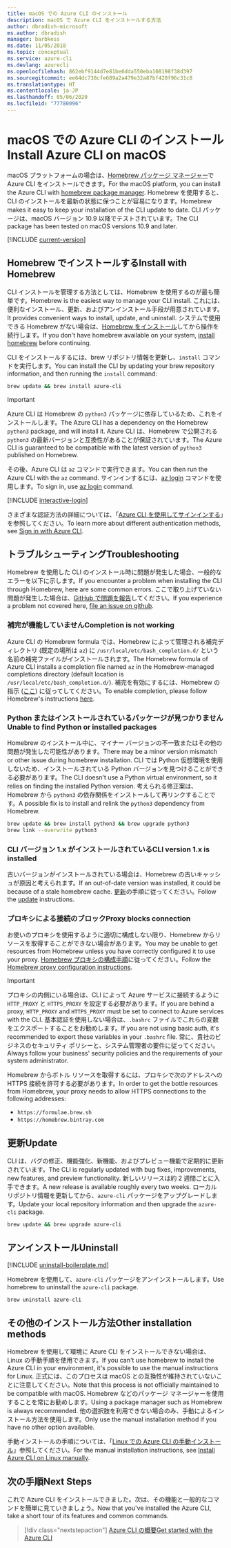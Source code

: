 ```yaml
---
title: macOS での Azure CLI のインストール
description: macOS で Azure CLI をインストールする方法
author: dbradish-microsoft
ms.author: dbradish
manager: barbkess
ms.date: 11/05/2018
ms.topic: conceptual
ms.service: azure-cli
ms.devlang: azurecli
ms.openlocfilehash: 862ebf9144d7e81be6dda550eba108198f38d397
ms.sourcegitcommit: ee64dc738cfe689a2a479e32a87bf420f96c31c8
ms.translationtype: HT
ms.contentlocale: ja-JP
ms.lasthandoff: 05/06/2020
ms.locfileid: "77780096"
---
```

# <a name="install-azure-cli-on-macos"></a><span data-ttu-id="ff0c4-103">macOS での Azure CLI のインストール</span><span class="sxs-lookup"><span data-stu-id="ff0c4-103">Install Azure CLI on macOS</span></span>

<span data-ttu-id="ff0c4-104">macOS プラットフォームの場合は、[Homebrew パッケージ マネージャー](https://brew.sh)で Azure CLI をインストールできます。</span><span class="sxs-lookup"><span data-stu-id="ff0c4-104">For the macOS platform, you can install the Azure CLI with [homebrew package manager](https://brew.sh).</span></span> <span data-ttu-id="ff0c4-105">Homebrew を使用すると、CLI のインストールを最新の状態に保つことが容易になります。</span><span class="sxs-lookup"><span data-stu-id="ff0c4-105">Homebrew makes it easy to keep your installation of the CLI update to date.</span></span> <span data-ttu-id="ff0c4-106">CLI パッケージは、macOS バージョン 10.9 以降でテストされています。</span><span class="sxs-lookup"><span data-stu-id="ff0c4-106">The CLI package has been tested on macOS versions 10.9 and later.</span></span>

[!INCLUDE [current-version](includes/current-version.md)]

## <a name="install-with-homebrew"></a><span data-ttu-id="ff0c4-107">Homebrew でインストールする</span><span class="sxs-lookup"><span data-stu-id="ff0c4-107">Install with Homebrew</span></span>

<span data-ttu-id="ff0c4-108">CLI インストールを管理する方法としては、Homebrew を使用するのが最も簡単です。</span><span class="sxs-lookup"><span data-stu-id="ff0c4-108">Homebrew is the easiest way to manage your CLI install.</span></span> <span data-ttu-id="ff0c4-109">これには、便利なインストール、更新、およびアンインストール手段が用意されています。</span><span class="sxs-lookup"><span data-stu-id="ff0c4-109">It provides convenient ways to install, update, and uninstall.</span></span>
<span data-ttu-id="ff0c4-110">システムで使用できる Homebrew がない場合は、[Homebrew をインストール](https://docs.brew.sh/Installation.html)してから操作を続行します。</span><span class="sxs-lookup"><span data-stu-id="ff0c4-110">If you don't have homebrew available on your system, [install homebrew](https://docs.brew.sh/Installation.html) before continuing.</span></span>

<span data-ttu-id="ff0c4-111">CLI をインストールするには、brew リポジトリ情報を更新し、`install` コマンドを実行します。</span><span class="sxs-lookup"><span data-stu-id="ff0c4-111">You can install the CLI by updating your brew repository information, and then running the `install` command:</span></span>

```bash
brew update && brew install azure-cli
```

> [!IMPORTANT]
>
> <span data-ttu-id="ff0c4-112">Azure CLI は Homebrew の `python3` パッケージに依存しているため、これをインストールします。</span><span class="sxs-lookup"><span data-stu-id="ff0c4-112">The Azure CLI has a dependency on the Homebrew `python3` package, and will install it.</span></span>
> <span data-ttu-id="ff0c4-113">Azure CLI は、Homebrew で公開される `python3` の最新バージョンと互換性があることが保証されています。</span><span class="sxs-lookup"><span data-stu-id="ff0c4-113">The Azure CLI is guaranteed to be compatible with the latest version of `python3` published on Homebrew.</span></span>

<span data-ttu-id="ff0c4-114">その後、Azure CLI は `az` コマンドで実行できます。</span><span class="sxs-lookup"><span data-stu-id="ff0c4-114">You can then run the Azure CLI with the `az` command.</span></span> <span data-ttu-id="ff0c4-115">サインインするには、[az login](/cli/azure/reference-index#az-login) コマンドを使用します。</span><span class="sxs-lookup"><span data-stu-id="ff0c4-115">To sign in, use [az login](/cli/azure/reference-index#az-login) command.</span></span>

[!INCLUDE [interactive-login](includes/interactive-login.md)]

<span data-ttu-id="ff0c4-116">さまざまな認証方法の詳細については、「[Azure CLI を使用してサインインする](authenticate-azure-cli.md)」を参照してください。</span><span class="sxs-lookup"><span data-stu-id="ff0c4-116">To learn more about different authentication methods, see [Sign in with Azure CLI](authenticate-azure-cli.md).</span></span>

## <a name="troubleshooting"></a><span data-ttu-id="ff0c4-117">トラブルシューティング</span><span class="sxs-lookup"><span data-stu-id="ff0c4-117">Troubleshooting</span></span>

<span data-ttu-id="ff0c4-118">Homebrew を使用した CLI のインストール時に問題が発生した場合、一般的なエラーを以下に示します。</span><span class="sxs-lookup"><span data-stu-id="ff0c4-118">If you encounter a problem when installing the CLI through Homebrew, here are some common errors.</span></span> <span data-ttu-id="ff0c4-119">ここで取り上げていない問題が発生した場合は、[GitHub で問題を報告](https://github.com/Azure/azure-cli/issues)してください。</span><span class="sxs-lookup"><span data-stu-id="ff0c4-119">If you experience a problem not covered here, [file an issue on github](https://github.com/Azure/azure-cli/issues).</span></span>

### <a name="completion-is-not-working"></a><span data-ttu-id="ff0c4-120">補完が機能していません</span><span class="sxs-lookup"><span data-stu-id="ff0c4-120">Completion is not working</span></span>

<span data-ttu-id="ff0c4-121">Azure CLI の Homebrew formula では、Homebrew によって管理される補完ディレクトリ (既定の場所は `az`) に `/usr/local/etc/bash_completion.d/` という名前の補完ファイルがインストールされます。</span><span class="sxs-lookup"><span data-stu-id="ff0c4-121">The Homebrew formula of Azure CLI installs a completion file named `az` in the Homebrew-managed completions directory (default location is `/usr/local/etc/bash_completion.d/`).</span></span> <span data-ttu-id="ff0c4-122">補完を有効にするには、Homebrew の指示 ([ここ](https://docs.brew.sh/Shell-Completion)) に従ってしてください。</span><span class="sxs-lookup"><span data-stu-id="ff0c4-122">To enable completion, please follow Homebrew's instructions [here](https://docs.brew.sh/Shell-Completion).</span></span>

### <a name="unable-to-find-python-or-installed-packages"></a><span data-ttu-id="ff0c4-123">Python またはインストールされているパッケージが見つかりません</span><span class="sxs-lookup"><span data-stu-id="ff0c4-123">Unable to find Python or installed packages</span></span>

<span data-ttu-id="ff0c4-124">Homebrew のインストール中に、マイナー バージョンの不一致またはその他の問題が発生した可能性があります。</span><span class="sxs-lookup"><span data-stu-id="ff0c4-124">There may be a minor version mismatch or other issue during homebrew installation.</span></span> <span data-ttu-id="ff0c4-125">CLI では Python 仮想環境を使用しないため、インストールされている Python バージョンを見つけることができる必要があります。</span><span class="sxs-lookup"><span data-stu-id="ff0c4-125">The CLI doesn't use a Python virtual environment, so it relies on finding the installed Python version.</span></span> <span data-ttu-id="ff0c4-126">考えられる修正案は、Homebrew から `python3` の依存関係をインストールして再リンクすることです。</span><span class="sxs-lookup"><span data-stu-id="ff0c4-126">A possible fix is to install and relink the `python3` dependency from Homebrew.</span></span>

```bash
brew update && brew install python3 && brew upgrade python3
brew link --overwrite python3
```

### <a name="cli-version-1x-is-installed"></a><span data-ttu-id="ff0c4-127">CLI バージョン 1.x がインストールされている</span><span class="sxs-lookup"><span data-stu-id="ff0c4-127">CLI version 1.x is installed</span></span>

<span data-ttu-id="ff0c4-128">古いバージョンがインストールされている場合は、Homebrew の古いキャッシュが原因と考えられます。</span><span class="sxs-lookup"><span data-stu-id="ff0c4-128">If an out-of-date version was installed, it could be because of a stale homebrew cache.</span></span> <span data-ttu-id="ff0c4-129">[更新](#update)の手順に従ってください。</span><span class="sxs-lookup"><span data-stu-id="ff0c4-129">Follow the [update](#update) instructions.</span></span>

### <a name="proxy-blocks-connection"></a><span data-ttu-id="ff0c4-130">プロキシによる接続のブロック</span><span class="sxs-lookup"><span data-stu-id="ff0c4-130">Proxy blocks connection</span></span>

<span data-ttu-id="ff0c4-131">お使いのプロキシを使用するように適切に構成しない限り、Homebrew からリソースを取得することができない場合があります。</span><span class="sxs-lookup"><span data-stu-id="ff0c4-131">You may be unable to get resources from Homebrew unless you have correctly configured it to use your proxy.</span></span> <span data-ttu-id="ff0c4-132">[Homebrew プロキシの構成手順](https://docs.brew.sh/Manpage#using-homebrew-behind-a-proxy)に従ってください。</span><span class="sxs-lookup"><span data-stu-id="ff0c4-132">Follow the [Homebrew proxy configuration instructions](https://docs.brew.sh/Manpage#using-homebrew-behind-a-proxy).</span></span>

> [!IMPORTANT]
> <span data-ttu-id="ff0c4-133">プロキシの内側にいる場合は、CLI によって Azure サービスに接続するように `HTTP_PROXY` と `HTTPS_PROXY` を設定する必要があります。</span><span class="sxs-lookup"><span data-stu-id="ff0c4-133">If you are behind a proxy, `HTTP_PROXY` and `HTTPS_PROXY` must be set to connect to Azure services with the CLI.</span></span>
> <span data-ttu-id="ff0c4-134">基本認証を使用しない場合は、`.bashrc` ファイルでこれらの変数をエクスポートすることをお勧めします。</span><span class="sxs-lookup"><span data-stu-id="ff0c4-134">If you are not using basic auth, it's recommended to export these variables in your `.bashrc` file.</span></span>
> <span data-ttu-id="ff0c4-135">常に、貴社のビジネスのセキュリティ ポリシーと、システム管理者の要件に従ってください。</span><span class="sxs-lookup"><span data-stu-id="ff0c4-135">Always follow your business' security policies and the requirements of your system administrator.</span></span>

<span data-ttu-id="ff0c4-136">Homebrew からボトル リソースを取得するには、プロキシで次のアドレスへの HTTPS 接続を許可する必要があります。</span><span class="sxs-lookup"><span data-stu-id="ff0c4-136">In order to get the bottle resources from Homebrew, your proxy needs to allow HTTPS connections to the following addresses:</span></span>

* `https://formulae.brew.sh`
* `https://homebrew.bintray.com`

## <a name="update"></a><span data-ttu-id="ff0c4-137">更新</span><span class="sxs-lookup"><span data-stu-id="ff0c4-137">Update</span></span>

<span data-ttu-id="ff0c4-138">CLI は、バグの修正、機能強化、新機能、およびプレビュー機能で定期的に更新されています。</span><span class="sxs-lookup"><span data-stu-id="ff0c4-138">The CLI is regularly updated with bug fixes, improvements, new features, and preview functionality.</span></span> <span data-ttu-id="ff0c4-139">新しいリリースは約 2 週間ごとに入手できます。</span><span class="sxs-lookup"><span data-stu-id="ff0c4-139">A new release is available roughly every two weeks.</span></span> <span data-ttu-id="ff0c4-140">ローカル リポジトリ情報を更新してから、`azure-cli` パッケージをアップグレードします。</span><span class="sxs-lookup"><span data-stu-id="ff0c4-140">Update your local repository information and then upgrade the `azure-cli` package.</span></span>

```bash
brew update && brew upgrade azure-cli
```

## <a name="uninstall"></a><span data-ttu-id="ff0c4-141">アンインストール</span><span class="sxs-lookup"><span data-stu-id="ff0c4-141">Uninstall</span></span>

[!INCLUDE [uninstall-boilerplate.md](includes/uninstall-boilerplate.md)]

<span data-ttu-id="ff0c4-142">Homebrew を使用して、`azure-cli` パッケージをアンインストールします。</span><span class="sxs-lookup"><span data-stu-id="ff0c4-142">Use homebrew to uninstall the `azure-cli` package.</span></span>

```bash
brew uninstall azure-cli
```

## <a name="other-installation-methods"></a><span data-ttu-id="ff0c4-143">その他のインストール方法</span><span class="sxs-lookup"><span data-stu-id="ff0c4-143">Other installation methods</span></span>

<span data-ttu-id="ff0c4-144">Homebrew を使用して環境に Azure CLI をインストールできない場合は、Linux の手動手順を使用できます。</span><span class="sxs-lookup"><span data-stu-id="ff0c4-144">If you can't use homebrew to install the Azure CLI in your environment, it's possible to use the manual instructions for Linux.</span></span> <span data-ttu-id="ff0c4-145">正式には、このプロセスは macOS との互換性が維持されていないことに注意してください。</span><span class="sxs-lookup"><span data-stu-id="ff0c4-145">Note that this process is not officially maintained to be compatible with macOS.</span></span> <span data-ttu-id="ff0c4-146">Homebrew などのパッケージ マネージャーを使用することを常にお勧めします。</span><span class="sxs-lookup"><span data-stu-id="ff0c4-146">Using a package manager such as Homebrew is always recommended.</span></span> <span data-ttu-id="ff0c4-147">他の選択肢を利用できない場合のみ、手動によるインストール方法を使用します。</span><span class="sxs-lookup"><span data-stu-id="ff0c4-147">Only use the manual installation method if you have no other option available.</span></span>

<span data-ttu-id="ff0c4-148">手動インストールの手順については、「[Linux での Azure CLI の手動インストール](install-azure-cli-linux.md)」参照してください。</span><span class="sxs-lookup"><span data-stu-id="ff0c4-148">For the manual installation instructions, see [Install Azure CLI on Linux manually](install-azure-cli-linux.md).</span></span>

## <a name="next-steps"></a><span data-ttu-id="ff0c4-149">次の手順</span><span class="sxs-lookup"><span data-stu-id="ff0c4-149">Next Steps</span></span>

<span data-ttu-id="ff0c4-150">これで Azure CLI をインストールできました。次は、その機能と一般的なコマンドを簡単に見ていきましょう。</span><span class="sxs-lookup"><span data-stu-id="ff0c4-150">Now that you've installed the Azure CLI, take a short tour of its features and common commands.</span></span>

> [!div class="nextstepaction"]
> [<span data-ttu-id="ff0c4-151">Azure CLI の概要</span><span class="sxs-lookup"><span data-stu-id="ff0c4-151">Get started with the Azure CLI</span></span>](get-started-with-azure-cli.md)
